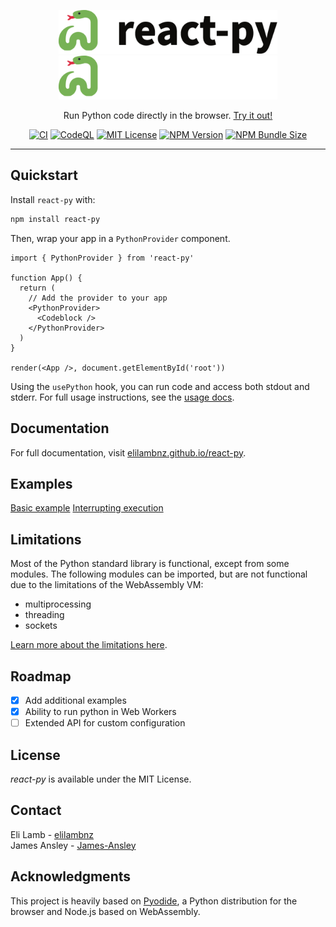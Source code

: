 <p align="center">
  <a href="https://elilambnz.github.io/react-py/#gh-light-mode-only" target="_blank">
    <img src="./.github/logo-light.png" alt="react-py" width="350" height="70">
  </a>
  <a href="https://elilambnz.github.io/react-py/#gh-dark-mode-only" target="_blank">
    <img src="./.github/logo-dark.png" alt="react-py" width="350" height="70">
  </a>
</p>

<p align="center">
  Run Python code directly in the browser. <a href="https://elilambnz.github.io/react-py">Try it out!</a>
</p>

<p align="center">
  <a href="https://github.com/elilambnz/react-py/actions?query=workflow%3ACI+branch%3Amain"><img src="https://img.shields.io/github/workflow/status/elilambnz/react-py/CI?style=flat-square&amp;label=CI" alt="CI"></a>
  <a href="https://github.com/elilambnz/react-py/actions?query=workflow%3ACodeQL+branch%3Amain"><img src="https://img.shields.io/github/workflow/status/elilambnz/react-py/CodeQL?style=flat-square&amp;label=CodeQL" alt="CodeQL"></a>
  <a href="https://github.com/elilambnz/react-py/blob/main/LICENSE.md"><img src="https://img.shields.io/npm/l/react-py?style=flat-square" alt="MIT License"></a>
  <a href="https://www.npmjs.com/package/react-py"><img src="https://img.shields.io/npm/v/react-py?style=flat-square" alt="NPM Version"></a>
  <a href="https://bundlephobia.com/package/react-py"><img src="https://img.shields.io/bundlephobia/min/react-py?style=flat-square" alt="NPM Bundle Size"></a>
</p>

---

## Quickstart

Install `react-py` with:

```sh
npm install react-py
```

Then, wrap your app in a `PythonProvider` component.

```tsx
import { PythonProvider } from 'react-py'

function App() {
  return (
    // Add the provider to your app
    <PythonProvider>
      <Codeblock />
    </PythonProvider>
  )
}

render(<App />, document.getElementById('root'))
```

Using the `usePython` hook, you can run code and access both stdout and stderr. For full usage instructions, see the [usage docs](https://elilambnz.github.io/react-py/docs/introduction/usage).

## Documentation

For full documentation, visit [elilambnz.github.io/react-py](https://elilambnz.github.io/react-py/).

## Examples

[Basic example](https://elilambnz.github.io/react-py/docs/examples/basic-example)
[Interrupting execution](https://elilambnz.github.io/react-py/docs/examples/interrupting-execution)

## Limitations

Most of the Python standard library is functional, except from some modules. The following modules can be imported, but are not functional due to the limitations of the WebAssembly VM:

- multiprocessing
- threading
- sockets

[Learn more about the limitations here](https://pyodide.org/en/stable/usage/wasm-constraints.html).

## Roadmap

- [x] Add additional examples
- [x] Ability to run python in Web Workers
- [ ] Extended API for custom configuration

## License

_react-py_ is available under the MIT License.

## Contact

Eli Lamb - [elilambnz](https://github.com/elilambnz)  
James Ansley - [James-Ansley](https://github.com/James-Ansley)

## Acknowledgments

This project is heavily based on [Pyodide](https://pyodide.org/), a Python distribution for the browser and Node.js based on WebAssembly.
